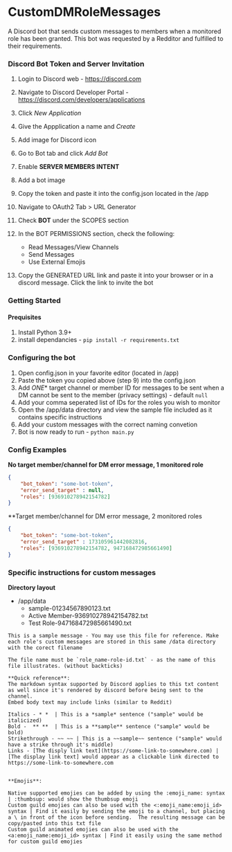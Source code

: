 # CustomDMRoleMessages
 A Discord bot that sends custom messages to members when a monitored role has been granted.
 This bot was requested by a Redditor and fulfilled to their requirements.


 ### Discord Bot Token and Server Invitation

1. Login to Discord web - https://discord.com
2. Navigate to Discord Developer Portal - https://discord.com/developers/applications
3. Click *New Application*
4. Give the Appplication a name and *Create*
5. Add image for Discord icon
6. Go to Bot tab and click *Add Bot*
7. Enable **SERVER MEMBERS INTENT**
8. Add a bot image
9. Copy the token and paste it into the config.json located in the /app
10. Navigate to OAuth2 Tab > URL Generator
11. Check **BOT** under the SCOPES section
12. In the BOT PERMISSIONS section, check the following:
    - Read Messages/View Channels
    - Send Messages
    - Use External Emojis

13. Copy the GENERATED URL link and paste it into your browser or in a discord message. Click the link to invite the bot



### Getting Started

#### Prequisites

1. Install Python 3.9+
2. install dependancies - `pip install -r requirements.txt`


### Configuring the bot

1. Open config.json in your favorite editor (located in /app)
2. Paste the token you copied above (step 9) into the config.json
3. Add *ONE** target channel or member ID for messages to be sent when a DM cannot be sent to the member (privacy settings) - default `null`
3. Add your comma seperated list of IDs for the roles you wish to monitor
4. Open the /app/data directory and view the sample file included as it contains specific instructions
5. Add your custom messages with the correct naming convetion
6. Bot is now ready to run - `python main.py`


### Config Examples

**No target member/channel for DM error message, 1 monitored role**

```json
{
    "bot_token": "some-bot-token",
    "error_send_target" : null,
    "roles": [936910278942154782]
}
```

**Target member/channel for DM error message, 2 monitored roles

```json
{
    "bot_token": "some-bot-token",
    "error_send_target" : 173105961442082816,
    "roles": [936910278942154782, 947168472985661490]
}
```


### Specific instructions for custom messages

**Directory layout**

* /app/data
  - sample-01234567890123.txt
  - Active Member-936910278942154782.txt
  - Test Role-947168472985661490.txt


```
This is a sample message - You may use this file for reference. Make each role's custom messages are stored in this same /data directory with the corect filename

The file name must be `role_name-role-id.txt` - as the name of this file illustrates. (without backticks)

**Quick reference**:
The markdown syntax supported by Discord applies to this txt content as well since it's rendered by discord before being sent to the channel.
Embed body text may include links (similar to Reddit)

Italics - * *  | This is a *sample* sentence ("sample" would be italicized)
Bold -  ** **  | This is a **sample** sentence ("sample" would be bold)
Strikethrough - ~~ ~~ | This is a ~~sample~~ sentence ("sample" would have a strike through it's middle)
Links - [The disply link text](https://some-link-to-somewhere.com) | [The display link text] would appear as a clickable link directed to https://some-link-to-somewhere.com


**Emojis**:

Native supported emojies can be added by using the :emoji_name: syntax | :thumbsup: would show the thumbsup emoji
Custom guild emojies can also be used with the <:emoji_name:emoji_id> syntax | Find it easily by sending the emoji to a channel, but placing a \ in front of the icon before sending.  The resulting message can be copy/pasted into this txt file
Custom guild animated emojies can also be used with the <a:emoji_name:emoji_id> syntax | Find it easily using the same method for custom guild emojies

```


